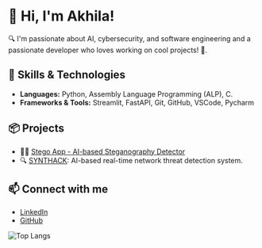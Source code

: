 # 👋 Hi, I'm Akhila!

🔍 I'm passionate about AI, cybersecurity, and software engineering and a passionate developer who loves working on cool projects! 🎉.

## 🚀 Skills & Technologies
- **Languages:** Python, Assembly Language Programming (ALP), C.
- **Frameworks & Tools:** Streamlit, FastAPI, Git, GitHub, VSCode, Pycharm

## 📦 Projects
- 🕵️‍♀️ [Stego App - AI-based Steganography Detector](https://github.com/Akhila33327/stego-app)
- 🔍 [SYNTHACK](https://github.com/Akhila33327/SYNTHACK): AI-based real-time network threat detection system.


## 📫 Connect with me
- [LinkedIn](https://www.linkedin.com/in/yourprofile)
- [GitHub](https://github.com/Akhila33327)

![Top Langs](https://github-readme-stats.vercel.app/api/top-langs/?username=Akhila33327&layout=compact)

